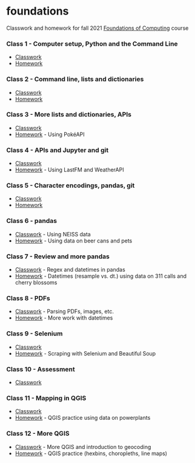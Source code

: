 # foundations
 Classwork and homework for fall 2021 [Foundations of Computing](https://jonathansoma.com/course/foundations-2021/syllabus/) course

### Class 1 - Computer setup, Python and the Command Line
* [Classwork](https://github.com/ilenapeng/foundations/tree/main/01-classwork)
* [Homework](https://github.com/ilenapeng/foundations/tree/main/01-homework)

### Class 2 - Command line, lists and dictionaries
* [Classwork](https://github.com/ilenapeng/foundations/tree/main/02-classwork)
* [Homework](https://github.com/ilenapeng/foundations/tree/main/02-homework)

### Class 3 - More lists and dictionaries, APIs
* [Classwork](https://github.com/ilenapeng/foundations/tree/main/03-classwork)
* [Homework](https://github.com/ilenapeng/foundations/tree/main/03-homework) - Using PokéAPI

### Class 4 - APIs and Jupyter and git
* [Classwork](https://github.com/ilenapeng/foundations/tree/main/04-classwork)
* [Homework](https://github.com/ilenapeng/foundations/tree/main/04-homework) - Using LastFM and WeatherAPI

### Class 5 - Character encodings, pandas, git
* [Classwork](https://github.com/ilenapeng/foundations/tree/main/05-classwork)
* [Homework](https://github.com/ilenapeng/foundations/tree/main/05-homework)

### Class 6 - pandas
* [Classwork](https://github.com/ilenapeng/foundations/tree/main/06-classwork) - Using NEISS data
* [Homework](https://github.com/ilenapeng/foundations/tree/main/06-homework) - Using data on beer cans and pets

### Class 7 - Review and more pandas
* [Classwork](https://github.com/ilenapeng/foundations/tree/main/07-classwork) - Regex and datetimes in pandas
* [Homework](https://github.com/ilenapeng/foundations/tree/main/07-homework) - Datetimes (resample vs. dt.) using data on 311 calls and cherry blossoms

### Class 8 - PDFs
* [Classwork](https://github.com/ilenapeng/foundations/tree/main/08-classwork) - Parsing PDFs, images, etc.
* [Homework](https://github.com/ilenapeng/foundations/tree/main/08-homework) - More work with datetimes

### Class 9 - Selenium
* [Classwork](https://github.com/ilenapeng/foundations/tree/main/09-classwork)
* [Homework](https://github.com/ilenapeng/foundations/tree/main/09-homework) - Scraping with Selenium and Beautiful Soup

### Class 10 - Assessment
* [Classwork](https://github.com/ilenapeng/foundations/tree/main/10-classwork)

### Class 11 - Mapping in QGIS
* [Classwork](https://github.com/ilenapeng/foundations/tree/main/11-classwork)
* [Homework](https://github.com/ilenapeng/foundations/tree/main/11-homework) - QGIS practice using data on powerplants

### Class 12 - More QGIS
* [Classwork](https://github.com/ilenapeng/foundations/tree/main/12-classwork) - More QGIS and introduction to geocoding
* [Homework](https://github.com/ilenapeng/foundations/tree/main/12-homework) - QGIS practice (hexbins, choropleths, line maps)
